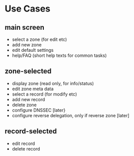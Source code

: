 # Use Cases

## main screen

- select a zone (for edit etc)
- add new zone
- edit default settings
- help/FAQ (short help texts for common tasks)

## zone-selected

- display zone (read only, for info/status)
- edit zone meta data
- select a record (for modify etc)
- add new record
- delete zone
- configure DNSSEC [later}
- configure reverse delegation, only if reverse zone [later]

## record-selected

- edit record
- delete record

